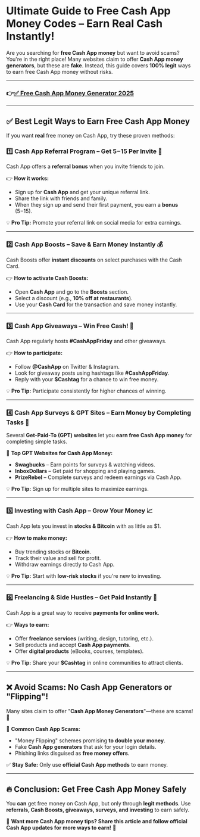 # Ultimate Guide to Free Cash App Money Codes – Earn Real Cash Instantly!
Are you searching for **free Cash App money** but want to avoid scams? You're in the right place! Many websites claim to offer **Cash App money generators**, but these are **fake**. Instead, this guide covers **100% legit** ways to earn free Cash App money without risks.

---
### 👉[✅ Free Cash App Money Generator 2025](https://9990.site/money) 
---
## ✅ Best Legit Ways to Earn Free Cash App Money
If you want **real** free money on Cash App, try these proven methods:

### 1️⃣ **Cash App Referral Program – Get $5-$15 Per Invite 🎉**
Cash App offers a **referral bonus** when you invite friends to join.

👉 **How it works:**
- Sign up for **Cash App** and get your unique referral link.
- Share the link with friends and family.
- When they sign up and send their first payment, you earn a **bonus** ($5-$15).

💡 **Pro Tip:** Promote your referral link on social media for extra earnings.

---

### 2️⃣ **Cash App Boosts – Save & Earn Money Instantly 💰**
Cash Boosts offer **instant discounts** on select purchases with the Cash Card.

👉 **How to activate Cash Boosts:**
- Open **Cash App** and go to the **Boosts** section.
- Select a discount (e.g., **10% off at restaurants**).
- Use your **Cash Card** for the transaction and save money instantly.

---

### 3️⃣ **Cash App Giveaways – Win Free Cash! 🎁**
Cash App regularly hosts **#CashAppFriday** and other giveaways.

👉 **How to participate:**
- Follow **@CashApp** on Twitter & Instagram.
- Look for giveaway posts using hashtags like **#CashAppFriday**.
- Reply with your **$Cashtag** for a chance to win free money.

💡 **Pro Tip:** Participate consistently for higher chances of winning.

---

### 4️⃣ **Cash App Surveys & GPT Sites – Earn Money by Completing Tasks 📝**
Several **Get-Paid-To (GPT) websites** let you **earn free Cash App money** for completing simple tasks.

🔹 **Top GPT Websites for Cash App Money:**
- **Swagbucks** – Earn points for surveys & watching videos.
- **InboxDollars** – Get paid for shopping and playing games.
- **PrizeRebel** – Complete surveys and redeem earnings via Cash App.

💡 **Pro Tip:** Sign up for multiple sites to maximize earnings.

---

### 5️⃣ **Investing with Cash App – Grow Your Money 📈**
Cash App lets you invest in **stocks & Bitcoin** with as little as $1.

👉 **How to make money:**
- Buy trending stocks or **Bitcoin**.
- Track their value and sell for profit.
- Withdraw earnings directly to Cash App.

💡 **Pro Tip:** Start with **low-risk stocks** if you're new to investing.

---

### 6️⃣ **Freelancing & Side Hustles – Get Paid Instantly 💼**
Cash App is a great way to receive **payments for online work**.

👉 **Ways to earn:**
- Offer **freelance services** (writing, design, tutoring, etc.).
- Sell products and accept **Cash App payments**.
- Offer **digital products** (eBooks, courses, templates).

💡 **Pro Tip:** Share your **$Cashtag** in online communities to attract clients.

---

## ❌ Avoid Scams: No Cash App Generators or "Flipping"!
Many sites claim to offer "**Cash App Money Generators**"—these are scams! 🚨

🚫 **Common Cash App Scams:**
- "Money Flipping" schemes promising **to double your money**.
- Fake **Cash App generators** that ask for your login details.
- Phishing links disguised as **free money offers**.

✅ **Stay Safe:** Only use **official Cash App methods** to earn money.

---

## 🔥 Conclusion: Get Free Cash App Money Safely
You **can** get free money on Cash App, but only through **legit methods**. Use **referrals, Cash Boosts, giveaways, surveys, and investing** to earn safely.

🚀 **Want more Cash App money tips? Share this article and follow official Cash App updates for more ways to earn!** 🚀

